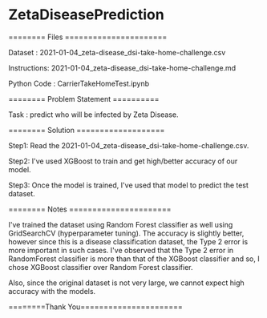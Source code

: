# ZetaDiseasePrediction

======== Files ======================

Dataset : 2021-01-04_zeta-disease_dsi-take-home-challenge.csv

Instructions: 2021-01-04_zeta-disease_dsi-take-home-challenge.md

Python Code : CarrierTakeHomeTest.ipynb

======== Problem Statement ==========

Task : predict who will be infected by Zeta Disease.

======== Solution ===================

Step1: Read the 2021-01-04_zeta-disease_dsi-take-home-challenge.csv.

Step2: I've used XGBoost to train and get high/better accuracy of our model.

Step3: Once the model is trained, I've used that model to predict the test dataset.

======== Notes ======================

I've trained the dataset using Random Forest classifier as well using GridSearchCV (hyperparameter tuning).
The accuracy is slightly better, however since this is a disease classification dataset, the Type 2 error is more important in 
such cases. 
I've observed that the Type 2 error in RandomForest classifier is more than that of the XGBoost classifier 
and so, I chose XGBoost classifier over Random Forest classifier. 

Also, since the original dataset is not very large, we cannot expect high accuracy with the models.

========Thank You======================
